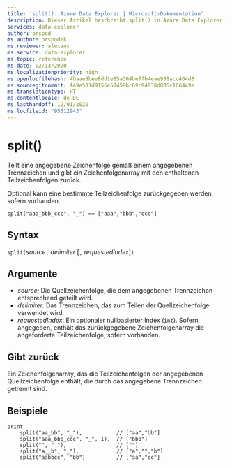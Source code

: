 ```yaml
---
title: 'split(): Azure Data Explorer | Microsoft-Dokumentation'
description: Dieser Artikel beschreibt split() in Azure Data Explorer.
services: data-explorer
author: orspod
ms.author: orspodek
ms.reviewer: alexans
ms.service: data-explorer
ms.topic: reference
ms.date: 02/13/2020
ms.localizationpriority: high
ms.openlocfilehash: 4baae5bee8dd1e85a304be7fb4eae988acc404d8
ms.sourcegitcommit: f49e581d9156e57459bc69c94838d886c166449e
ms.translationtype: HT
ms.contentlocale: de-DE
ms.lasthandoff: 12/01/2020
ms.locfileid: "95512943"
---
```

# <a name="split"></a>split()

Teilt eine angegebene Zeichenfolge gemäß einem angegebenen Trennzeichen und gibt ein Zeichenfolgenarray mit den enthaltenen Teilzeichenfolgen zurück.

Optional kann eine bestimmte Teilzeichenfolge zurückgegeben werden, sofern vorhanden.

```kusto
split("aaa_bbb_ccc", "_") == ["aaa","bbb","ccc"]
```

## <a name="syntax"></a>Syntax

`split(`*source*`,` *delimiter* [`,` *requestedIndex*]`)`

## <a name="arguments"></a>Argumente

* *source:* Die Quellzeichenfolge, die dem angegebenen Trennzeichen entsprechend geteilt wird.
* *delimiter:* Das Trennzeichen, das zum Teilen der Quellzeichenfolge verwendet wird.
* *requestedIndex*: Ein optionaler nullbasierter Index (`int`). Sofern angegeben, enthält das zurückgegebene Zeichenfolgenarray die angeforderte Teilzeichenfolge, sofern vorhanden. 

## <a name="returns"></a>Gibt zurück

Ein Zeichenfolgenarray, das die Teilzeichenfolgen der angegebenen Quellzeichenfolge enthält, die durch das angegebene Trennzeichen getrennt sind.

## <a name="examples"></a>Beispiele

```kusto
print
    split("aa_bb", "_"),           // ["aa","bb"]
    split("aaa_bbb_ccc", "_", 1),  // ["bbb"]
    split("", "_"),                // [""]
    split("a__b", "_"),            // ["a","","b"]
    split("aabbcc", "bb")          // ["aa","cc"]
```